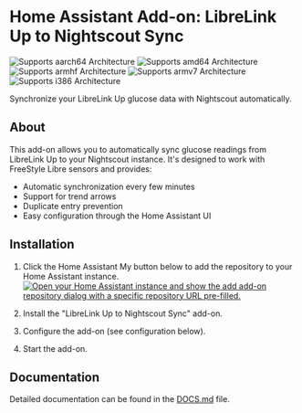# Home Assistant Add-on: LibreLink Up to Nightscout Sync

![Supports aarch64 Architecture][aarch64-shield]
![Supports amd64 Architecture][amd64-shield]
![Supports armhf Architecture][armhf-shield]
![Supports armv7 Architecture][armv7-shield]
![Supports i386 Architecture][i386-shield]

Synchronize your LibreLink Up glucose data with Nightscout automatically.

## About

This add-on allows you to automatically sync glucose readings from LibreLink Up to your Nightscout instance. It's designed to work with FreeStyle Libre sensors and provides:

- Automatic synchronization every few minutes
- Support for trend arrows
- Duplicate entry prevention
- Easy configuration through the Home Assistant UI

## Installation

1. Click the Home Assistant My button below to add the repository to your Home Assistant instance.
   [![Open your Home Assistant instance and show the add add-on repository dialog with a specific repository URL pre-filled.](https://my.home-assistant.io/badges/supervisor_add_addon_repository.svg)](https://my.home-assistant.io/redirect/supervisor_add_addon_repository/?repository_url=https://github.com/yourusername/libre-nightscout-addon)

2. Install the "LibreLink Up to Nightscout Sync" add-on.
3. Configure the add-on (see configuration below).
4. Start the add-on.

## Documentation

Detailed documentation can be found in the [DOCS.md](DOCS.md) file.

[aarch64-shield]: https://img.shields.io/badge/aarch64-yes-green.svg
[amd64-shield]: https://img.shields.io/badge/amd64-yes-green.svg
[armhf-shield]: https://img.shields.io/badge/armhf-yes-green.svg
[armv7-shield]: https://img.shields.io/badge/armv7-yes-green.svg
[i386-shield]: https://img.shields.io/badge/i386-yes-green.svg